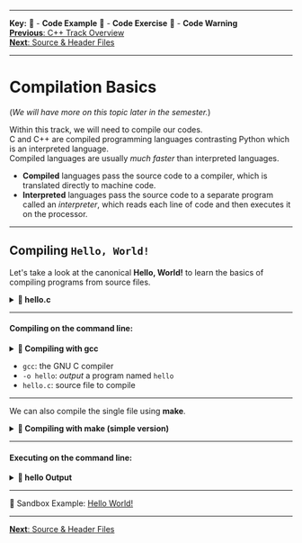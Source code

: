 
---
**Key:** 
:large_orange_diamond: - **Code Example** 
:large_blue_diamond: - **Code Exercise** 
:red_circle: - **Code Warning**  
[**Previous**: C++ Track Overview](https://github.com/ackirby88/CS107/blob/master/cpp-overview.md)  
[**Next**: Source & Header Files](https://github.com/ackirby88/CS107/blob/master/C-Basics/C-1-SourceHeaderFiles.md)

---
# Compilation Basics
(*We will have more on this topic later in the semester.*)  

Within this track, we will need to compile our codes.  
C and C++ are compiled programming languages contrasting Python which is an interpreted language.  
Compiled languages are usually *much faster* than interpreted languages.

- **Compiled** languages pass the source code to a compiler, which is translated directly to machine code.  
- **Interpreted** languages pass the source code to a separate program called an *interpreter*, which reads each line of code and then executes it on the processor. 

---
## Compiling `Hello, World!`
Let's take a look at the canonical **Hello, World!** to learn the basics of compiling programs from source files.  

**<details><summary>:large_orange_diamond: hello.c</summary>**
<p>
  
```C
#include <stdio.h>

int main(void) {
  printf("Hello, World!\n");
  return 0;
}
```
</p>
</details>

---
#### Compiling on the command line:
**<details><summary>:large_orange_diamond: Compiling with gcc</summary>**
<p>
  
```C
gcc -o hello hello.c
```
</p>
</details>

- `gcc`: the GNU C compiler
- `-o hello`: *output* a program named `hello`
- `hello.c`: source file to compile

---
We can also compile the single file using **make**.
**<details><summary>:large_orange_diamond: Compiling with make (simple version)</summary>**
<p>
  
```C
make hello
```
</p>
</details>

---
#### Executing on the command line:
**<details><summary>:large_orange_diamond: hello Output</summary>**
<p>
  
```C
./hello
>>> Hello, World!
```
</p>
</details>

---
:large_orange_diamond: Sandbox Example: [Hello World!](https://deepnote.com/project/fdeed75f-9b4a-428c-8bb7-3766103008ee#%2FC-Basics%2FHelloWorldExample%2FHelloWorld.c)

---
[**Next**: Source & Header Files](https://github.com/ackirby88/CS107/blob/master/C-Basics/C-1-SourceHeaderFiles.md)

